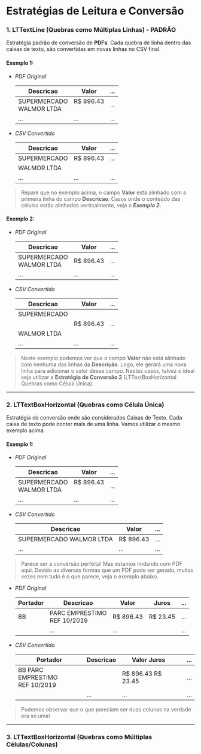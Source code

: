 # Estratégias de Leitura e Conversão 

### 1. LTTextLine (Quebras como Múltiplas Linhas) - PADRÃO

Estratégia padrão de conversão de **PDFs**. Cada quebra de linha dentro das caixas de texto, são convertidas em novas linhas no CSV final.

#### Exemplo 1:

* *PDF Original*

    | Descricao                   	| Valor         	| ... 	|
    |-----------------------------	|---------------	|-----	|
    | SUPERMERCADO<br>WALMOR LTDA 	| R$ 896.43<br><br>	| ... 	|
    | ...                         	| ...           	| ... 	|

* *CSV Convertido*

    | Descricao                   	| Valor     	| ... 	|
    |-----------------------------	|-----------	|-----	|
    | SUPERMERCADO               	| R$ 896.43 	| ... 	|
    | WALMOR LTDA                	|           	|    	|
    | ...                         	| ...       	| ... 	|

> Repare que no exemplo acima, o campo **Valor** está alinhado com a primeira linha do campo **Descricao**. Casos onde o conteúdo das células estão alinhados verticalmente, veja o ***Exemplo 2***.

#### Exemplo 2:

* *PDF Original*

    | Descricao                   	| Valor         	| ... 	|
    |-----------------------------	|---------------	|-----	|
    | SUPERMERCADO<br>WALMOR LTDA 	| R$ 896.43     	| ... 	|
    | ...                         	| ...           	| ... 	|

* *CSV Convertido*

    | Descricao                   	| Valor     	| ... 	|
    |-----------------------------	|-----------	|-----	|
    | SUPERMERCADO                	|           	|    	|
    |                           	| R$ 896.43 	| ... 	|
    | WALMOR LTDA                	|           	|    	|
    | ...                         	| ...       	| ... 	|

> Neste exemplo podemos ver que o campo **Valor** não está alinhado com nenhuma das linhas da **Descrição**. Logo, ele gerará uma nova linha para adicionar o valor desse campo. Nestes casos, talvez o ideal seja utilizar a **Estratégia de Conversão 2** (LTTextBoxHorizontal Quebras como Célula Única).

--- 

### 2. LTTextBoxHorizontal (Quebras como Célula Única)

Estratégia de conversão onde são considerados Caixas de Texto. Cada caixa de texto pode conter mais de uma linha. Vamos utilizar o mesmo exemplo acima.

#### Exemplo 1:

* *PDF Original*

    | Descricao                   	| Valor         	| ... 	|
    |-----------------------------	|---------------	|-----	|
    | SUPERMERCADO<br>WALMOR LTDA 	| R$ 896.43<br><br>	| ... 	|
    | ...                         	| ...           	| ... 	|

* *CSV Convertido*

    | Descricao                   	| Valor     	| ... 	|
    |-----------------------------	|-----------	|-----	|
    | SUPERMERCADO WALMOR LTDA   	| R$ 896.43 	| ... 	|
    | ...                         	| ...       	| ... 	|

> Parece ser a conversão perfeita! Mas estamos lindando com PDF aqui. Devido as diversas formas que um PDF pode ser gerado, muitas vezes nem tudo é o que parece, veja o exemplo abaixo.


* *PDF Original*

    | Portador 	| Descricao                       	| Valor     	| Juros    	| ... 	|
    |----------	|---------------------------------	|-----------	|----------	|-----	|
    | BB       	| PARC EMPRESTIMO <br>REF 10/2019 	| R$ 896.43 	| R$ 23.45 	| ... 	|
    |          	| ...                             	| ...       	|          	| ... 	|


* *CSV Convertido*

    | Portador                           	| Descricao    	| Valor Juros         	|        	| ... 	|
    |-----------------------------------	|-------------	|-------------------	|----------	|-----	|
    | BB PARC EMPRESTIMO <br>REF 10/2019	|            	| R$ 896.43 R$ 23.45	|        	| ... 	|
    |                                   	| ...         	| ...                	|          	| ... 	|

> Podemos observar que o que pareciam ser duas colunas na verdade era só uma! 

---

### 3. LTTextBoxHorizontal (Quebras como Múltiplas Células/Colunas)

